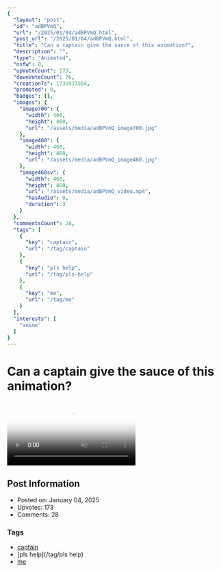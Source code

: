 ```yaml
---
{
  "layout": "post",
  "id": "adBPVmQ",
  "url": "/2025/01/04/adBPVmQ.html",
  "post_url": "/2025/01/04/adBPVmQ.html",
  "title": "Can a captain give the sauce of this animation?",
  "description": "",
  "type": "Animated",
  "nsfw": 0,
  "upVoteCount": 173,
  "downVoteCount": 76,
  "creationTs": 1735937504,
  "promoted": 0,
  "badges": [],
  "images": {
    "image700": {
      "width": 460,
      "height": 460,
      "url": "/assets/media/adBPVmQ_image700.jpg"
    },
    "image460": {
      "width": 460,
      "height": 460,
      "url": "/assets/media/adBPVmQ_image460.jpg"
    },
    "image460sv": {
      "width": 460,
      "height": 460,
      "url": "/assets/media/adBPVmQ_video.mp4",
      "hasAudio": 0,
      "duration": 3
    }
  },
  "commentsCount": 28,
  "tags": [
    {
      "key": "captain",
      "url": "/tag/captain"
    },
    {
      "key": "pls help",
      "url": "/tag/pls-help"
    },
    {
      "key": "me",
      "url": "/tag/me"
    }
  ],
  "interests": [
    "anime"
  ]
}
---
```


# Can a captain give the sauce of this animation?

<video controls playsinline loop muted poster="/assets/media/adBPVmQ_image460.jpg">
  <source src="/assets/media/adBPVmQ_video.mp4" type="video/mp4">
  Your browser does not support the video tag.
</video>

## Post Information

- Posted on: January 04, 2025
- Upvotes: 173
- Comments: 28

### Tags

- [captain](/tag/captain)
- [pls help](/tag/pls help)
- [me](/tag/me)

